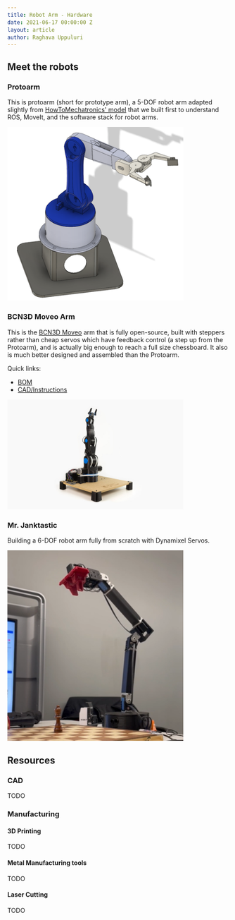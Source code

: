 ```yaml
---
title: Robot Arm - Hardware
date: 2021-06-17 00:00:00 Z
layout: article
author: Raghava Uppuluri
---
```


## Meet the robots

### Protoarm

This is protoarm (short for prototype arm), a 5-DOF robot arm adapted slightly from [HowToMechatronics' model](https://www.youtube.com/watch?v=_B3gWd3A_SI) that we built first to understand ROS, MoveIt, and the software stack for robot arms.

<img src="assets/images/protoarm.png" alt="Protoarm CAD" width="400"/>

### BCN3D Moveo Arm
This is the [BCN3D Moveo](https://www.bcn3d.com/bcn3d-moveo-the-future-of-learning-robotic-arm/) arm that is fully open-source, built with steppers rather than cheap servos which have feedback control (a step up from the Protoarm), and is actually big enough to reach a full size chessboard. It also is much better designed and assembled than the Protoarm. 

Quick links:
- [BOM](https://github.com/BradyHooverDesigns/BCN3D-MOVEO-BOM)
- [CAD/Instructions](https://github.com/BCN3D/BCN3D-Moveo)

<img src="assets/images/moveo.jpg" alt="Moveo" width="400"/>

### Mr. Janktastic
Building a 6-DOF robot arm fully from scratch with Dynamixel Servos. 


<img src="assets/images/janktastic.png" alt="Moveo" width="400"/>


## Resources

### CAD
TODO

### Manufacturing 

#### 3D Printing
TODO

#### Metal Manufacturing tools 
TODO

#### Laser Cutting 
TODO
